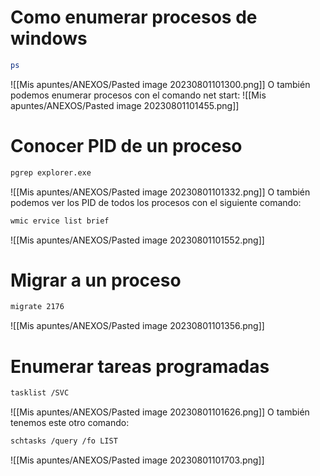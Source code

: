 # Como enumerar procesos de windows
```bash
ps
```
![[Mis apuntes/ANEXOS/Pasted image 20230801101300.png]]
O también podemos enumerar procesos con el comando net start:
![[Mis apuntes/ANEXOS/Pasted image 20230801101455.png]]
# Conocer PID de un proceso
```bash
pgrep explorer.exe
```
![[Mis apuntes/ANEXOS/Pasted image 20230801101332.png]]
O también podemos ver los PID de todos los procesos con el siguiente comando:
```bash
wmic ervice list brief
```
![[Mis apuntes/ANEXOS/Pasted image 20230801101552.png]]
# Migrar a un proceso
```bash
migrate 2176
```
![[Mis apuntes/ANEXOS/Pasted image 20230801101356.png]]
# Enumerar tareas programadas
```bash
tasklist /SVC
```
![[Mis apuntes/ANEXOS/Pasted image 20230801101626.png]]
O también tenemos este otro comando:
```bash
schtasks /query /fo LIST
```
![[Mis apuntes/ANEXOS/Pasted image 20230801101703.png]]

